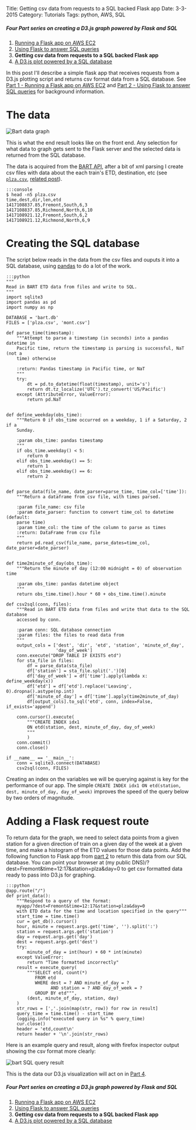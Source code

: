 Title: Getting csv data from requests to a SQL backed Flask app
Date: 3-3-2015
Category: Tutorials
Tags: python, AWS, SQL

##### Four Part series on creating a D3.js graph powered by Flask and SQL

1. [Running a Flask app on AWS EC2]({filename}/flask-on-ec2.md)
1. [Using Flask to answer SQL queries]({filename}/flask-sql.md)
1. **Getting csv data from requests to a SQL backed Flask app**
1. [A D3.js plot powered by a SQL database]({filename}/flask-bart-graphing.md)

In this post I'll describe a simple flask app that receives requests from a D3.js plotting script  and returns csv format data from a SQL database. See [Part 1 - Running a Flask app on AWS EC2]({filename}/flask-on-ec2.md) and [Part 2 -  Using Flask to answer SQL queries]({filename}/flask-sql.md) for background information.

# The data

<img src="/extra/images/flaskbart/graph.png" title="Bart data graph">

This is what the end result looks like on the front end. Any selection for what data to graph gets sent to the Flask server and the selected data is returned from the SQL database.

The data is acquired from the [BART API](http://api.bart.gov/), after a bit of xml parsing I create csv files with data about the each train's ETD, destination, etc (see [`plza.csv`](/data/plza.csv), [related post]({filename}/bart-reshape-plot.ipynb)).

    :::console
    $ head -n5 plza.csv
    time,dest,dir,len,etd
    1417108837.85,Fremont,South,6,3
    1417108837.85,Richmond,North,6,10
    1417108921.12,Fremont,South,6,2
    1417108921.12,Richmond,North,6,9

# Creating the SQL database

The script below reads in the data from the csv files and ouputs it into a SQL database, using [pandas](http://pandas.pydata.org/) to do a lot of the work.

    :::python
    """
    Read in BART ETD data from files and write to SQL.
    """
    import sqlite3
    import pandas as pd
    import numpy as np

    DATABASE = 'bart.db'
    FILES = ['plza.csv', 'mont.csv']

    def parse_time(timestamp):
        """Attempt to parse a timestamp (in seconds) into a pandas datetime in
        Pacific time, return the timestamp is parsing is successful, NaT (not a
        time) otherwise

        :return: Pandas timestamp in Pacific time, or NaT
        """
        try:
            dt = pd.to_datetime(float(timestamp), unit='s')
            return dt.tz_localize('UTC').tz_convert('US/Pacific')
        except (AttributeError, ValueError):
            return pd.NaT


    def define_weekday(obs_time):
        """Return 0 if obs_time occurred on a weekday, 1 if a Saturday, 2 if a
        Sunday.

        :param obs_time: pandas timestamp
        """
        if obs_time.weekday() < 5:
            return 0
        elif obs_time.weekday() == 5:
            return 1
        elif obs_time.weekday() == 6:
            return 2


    def parse_data(file_name, date_parser=parse_time, time_col=['time']):
        """Return a dataframe from csv file, with times parsed.

        :param file_name: csv file
        :param date_parser: function to convert time_col to datetime (default:
        parse time)
        :param time_col: the time of the column to parse as times
        :return: DataFrame from csv file
        """
        return pd.read_csv(file_name, parse_dates=time_col, date_parser=date_parser)


    def time2minute_of_day(obs_time):
        """Return the minute of day (12:00 midnight = 0) of observation time

        :param obs_time: pandas datetime object
        """
        return obs_time.time().hour * 60 + obs_time.time().minute

    def csv2sql(conn, files):
        """Read in BART ETD data from files and write that data to the SQL database
        accessed by conn.

        :param conn: SQL database connection
        :param files: the files to read data from
        """
        output_cols = ['dest', 'dir', 'etd', 'station', 'minute_of_day',
                       'day_of_week']
        conn.execute("DROP TABLE IF EXISTS etd")
        for sta_file in files:
            df = parse_data(sta_file)
            df['station'] = sta_file.split('.')[0]
            df['day_of_week'] = df['time'].apply(lambda x: define_weekday(x))
            df['etd'] = df['etd'].replace('Leaving', 0).dropna().astype(np.int)
            df['minute_of_day'] = df['time'].apply(time2minute_of_day)
            df[output_cols].to_sql('etd', conn, index=False, if_exists='append')

        conn.cursor().execute(
            """CREATE INDEX idx1
            ON etd(station, dest, minute_of_day, day_of_week)
            """
            )
        conn.commit()
        conn.close()

    if __name__ == '__main__':
        conn = sqlite3.connect(DATABASE)
        csv2sql(conn, FILES)

Creating an index on the variables we will be querying against is key for the performance of our app. The simple `CREATE INDEX idx1 ON etd(station, dest, minute_of_day, day_of_week)` improves the speed of the query below by two orders of magnitude.

# Adding a Flask request route

To return data for the graph, we need to select data points from a given station for a given direction of train on a given day of the week at a given time, and make a histogram of the ETD values for those data points. Add the following function to Flask app from [part 2]({filename}/flask-sql.md) to return this data from our SQL database. You can point your browser at (my public DNS)/?dest=Fremont&time=12:17&station=plza&day=0 to get csv formatted data ready to pass into D3.js for graphing.

    :::python
    @app.route("/")
    def print_data():
        """Respond to a query of the format:
        myapp/?dest=Fremont&time=12:17&station=plza&day=0
        with ETD data for the time and location specified in the query"""
        start_time = time.time()
        cur = get_db().cursor()
        hour, minute = request.args.get('time', '').split(':')
        station = request.args.get('station')
        day = request.args.get('day')
        dest = request.args.get('dest')
        try:
            minute_of_day = int(hour) + 60 * int(minute)
        except ValueError:
            return "Time formatted incorrectly"
        result = execute_query(
            """SELECT etd, count(*)
               FROM etd
               WHERE dest = ? AND minute_of_day = ?
                     AND station = ? AND day_of_week = ?
               GROUP BY etd""",
            (dest, minute_of_day, station, day)
        )
        str_rows = [','.join(map(str, row)) for row in result]
        query_time = time.time() - start_time
        logging.info("executed query in %s" % query_time)
        cur.close()
        header = 'etd,count\n'
        return header + '\n'.join(str_rows)

Here is an example query and result, along with firefox inspector output showing the csv format more clearly:

<img src="/extra/images/flaskbart/queryresult.png" title="bart SQL query result">

This is the data our D3.js visualization will act on in [Part 4]({filename}/flask-bart-graphing.md).

##### Four Part series on creating a D3.js graph powered by Flask and SQL

1. [Running a Flask app on AWS EC2]({filename}/flask-on-ec2.md)
1. [Using Flask to answer SQL queries]({filename}/flask-sql.md)
1. **Getting csv data from requests to a SQL backed Flask app**
1. [A D3.js plot powered by a SQL database]({filename}/flask-bart-graphing.md)
